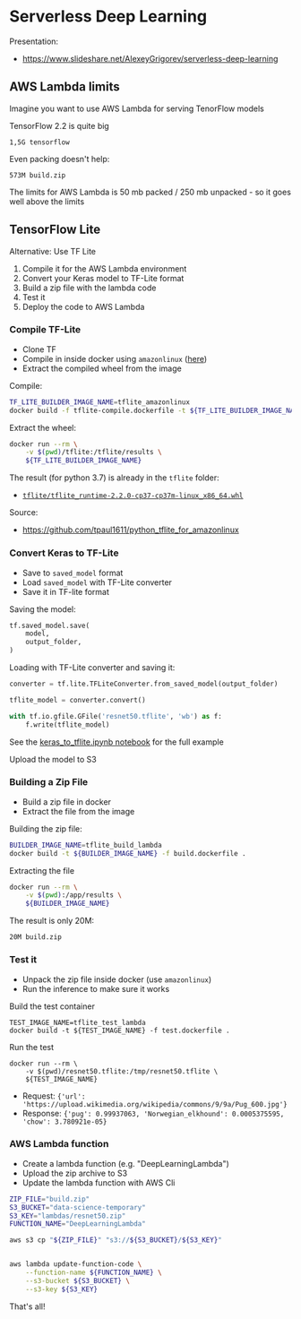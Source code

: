 # Serverless Deep Learning

Presentation:

* https://www.slideshare.net/AlexeyGrigorev/serverless-deep-learning

## AWS Lambda limits

Imagine you want to use AWS Lambda for serving TenorFlow models

TensorFlow 2.2 is quite big

```
1,5G tensorflow
```
Even packing doesn't help:

```
573M build.zip
```

The limits for AWS Lambda is 50 mb packed / 250 mb unpacked - so it goes well above the limits



## TensorFlow Lite

Alternative: Use TF Lite

1. Compile it for the AWS Lambda environment
2. Convert your Keras model to TF-Lite format
3. Build a zip file with the lambda code
4. Test it
5. Deploy the code to AWS Lambda


### Compile TF-Lite

* Clone TF 
* Compile in inside docker using `amazonlinux` ([here](https://github.com/alexeygrigorev/serverless-deep-learning/blob/master/tflite-compile.dockerfile))
* Extract the compiled wheel from the image


Compile:
```bash
TF_LITE_BUILDER_IMAGE_NAME=tflite_amazonlinux
docker build -f tflite-compile.dockerfile -t ${TF_LITE_BUILDER_IMAGE_NAME} .
```

Extract the wheel:
```bash
docker run --rm \
    -v $(pwd)/tflite:/tflite/results \
    ${TF_LITE_BUILDER_IMAGE_NAME}
```

The result (for python 3.7) is already in the `tflite` folder: 

* [`tflite/tflite_runtime-2.2.0-cp37-cp37m-linux_x86_64.whl`](https://github.com/alexeygrigorev/serverless-deep-learning/blob/master/tflite/tflite_runtime-2.2.0-cp37-cp37m-linux_x86_64.whl)



Source:

* https://github.com/tpaul1611/python_tflite_for_amazonlinux


### Convert Keras to TF-Lite

* Save to `saved_model` format
* Load `saved_model` with TF-Lite converter
* Save it in TF-lite format


Saving the model:
```python
tf.saved_model.save(
    model, 
    output_folder,
)
```

Loading with TF-Lite converter and saving it:

```python
converter = tf.lite.TFLiteConverter.from_saved_model(output_folder)

tflite_model = converter.convert()

with tf.io.gfile.GFile('resnet50.tflite', 'wb') as f:
    f.write(tflite_model)
```

See the [keras_to_tflite.ipynb notebook](https://github.com/alexeygrigorev/serverless-deep-learning/blob/master/keras_to_tflite.ipynb) for the full example

Upload the model to S3 


### Building a Zip File 

* Build a zip file in docker
* Extract the file from the image

Building the zip file:
```bash
BUILDER_IMAGE_NAME=tflite_build_lambda
docker build -t ${BUILDER_IMAGE_NAME} -f build.dockerfile .
```

Extracting the file

```bash
docker run --rm \
    -v $(pwd):/app/results \
    ${BUILDER_IMAGE_NAME}
```

The result is only 20M:
```
20M build.zip
```

### Test it

* Unpack the zip file inside docker (use `amazonlinux`)
* Run the inference to make sure it works


Build the test container
```
TEST_IMAGE_NAME=tflite_test_lambda
docker build -t ${TEST_IMAGE_NAME} -f test.dockerfile .
```

Run the test
```
docker run --rm \
    -v $(pwd)/resnet50.tflite:/tmp/resnet50.tflite \
    ${TEST_IMAGE_NAME}
```

* Request: `{'url': 'https://upload.wikimedia.org/wikipedia/commons/9/9a/Pug_600.jpg'}`
* Response: `{'pug': 0.99937063, 'Norwegian_elkhound': 0.0005375595, 'chow': 3.780921e-05}`



### AWS Lambda function

* Create a lambda function (e.g. "DeepLearningLambda")
* Upload the zip archive to S3
* Update the lambda function with AWS Cli

```bash
ZIP_FILE="build.zip"
S3_BUCKET="data-science-temporary"
S3_KEY="lambdas/resnet50.zip"
FUNCTION_NAME="DeepLearningLambda"

aws s3 cp "${ZIP_FILE}" "s3://${S3_BUCKET}/${S3_KEY}"


aws lambda update-function-code \
    --function-name ${FUNCTION_NAME} \
    --s3-bucket ${S3_BUCKET} \
    --s3-key ${S3_KEY}
```

That's all! 

